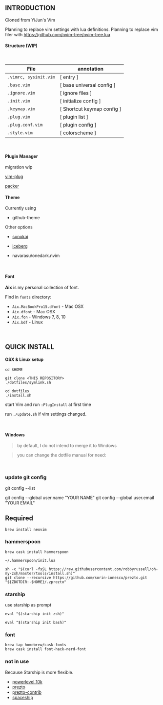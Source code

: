 ## INTRODUCTION

Cloned from YiJun's Vim

Planning to replace vim settings with lua definitions.
Planning to replace vim filer with https://github.com/nvim-tree/nvim-tree.lua

#### Structure (WIP)

<br>

| File                  | annotation                 |
| --------------------- | -------------------------- |
| `.vimrc, sysinit.vim` | [ entry ]                  |
| `.base.vim`           | [ base universal config ]  |
| `.ignore.vim`         | [ ignore files ]           |
| `.init.vim`           | [ initialize config ]      |
| `.keymap.vim`         | [ Shortcut keymap config ] |
| `.plug.vim`           | [ plugin list ]            |
| `.plug.conf.vim`      | [ plugin config ]          |
| `.style.vim`          | [ colorscheme ]            |

<br>

#### Plugin Manager

migration wip

[vim-plug](https://github.com/junegunn/vim-plug)

[packer](https://github.com/wbthomason/packer.nvim)

#### Theme

Currently using

- github-theme

Other options

- [sonokai](https://vimcolorschemes.com/sainnhe/sonokai)

- [iceberg](https://github.com/cocopon/iceberg.vim)

- navarasu/onedark.nvim

<br>

#### Font

**Aix** is my personal collection of font.

Find in `fonts` directory:

- `Aix.MacBookPro15.dfont` - Mac OSX
- `Aix.dfont` - Mac OSX
- `Aix.fon` - Windows 7, 8, 10
- `Aix.bdf` - Linux

<br>

## QUICK INSTALL

#### OSX & Linux setup

```
cd $HOME

git clone <THIS REPOSITORY>
./dotfiles/symlink.sh
```

```
cd dotfiles
./install.sh
```

start Vim and run `:PlugInstall` at first time

run `./update.sh` if vim settings changed.

<br>

#### Windows

> by default, I do not intend to merge it to Windows

> you can change the dotfile manual for need:

<br>

### update git config

git config --list

git config --global user.name "YOUR NAME"
git config --global user.email "YOUR EMAIL"

## Required

`brew install neovim`

<!-- ```
sh -c 'curl -fLo "${XDG_DATA_HOME:-$HOME/.local/share}"/nvim/site/autoload/plug.vim --create-dirs \
       https://raw.githubusercontent.com/junegunn/vim-plug/master/plug.vim'
``` -->

<!-- `gem install mdl`

`brew install jq` -->

### hammerspoon

`brew cask install hammerspoon`

`~/.hammerspoon/init.lua`

```
sh -c "$(curl -fsSL https://raw.githubusercontent.com/robbyrussell/oh-my-zsh/master/tools/install.sh)"
git clone --recursive https://github.com/sorin-ionescu/prezto.git "${ZDOTDIR:-$HOME}/.zprezto"
```

### starship

use starship as prompt

```zsh/.zshrc
eval "$(starship init zsh)"
```

```bash/.bashrc
eval "$(starship init bash)"
```

### font

```
brew tap homebrew/cask-fonts
brew cask install font-hack-nerd-font
```

### not in use

Because Starship is more flexible.

- [powerlevel 10k](https://github.com/romkatv/powerlevel10k)
- [prezto](https://github.com/sorin-ionescu/prezto)
- [prezto-contrib](https://github.com/belak/prezto-contrib)
- [spaceship](https://github.com/denysdovhan/spaceship-prompt)
